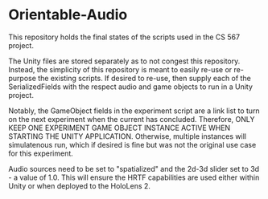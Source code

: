 # Orientable-Audio
This repository holds the final states of the scripts used in the CS 567 project.

The Unity files are stored separately as to not congest this repository. Instead, the simplicity of this repository is meant to easily re-use or re-purpose the existing scripts. If desired to re-use, then supply each of the SerializedFields with the respect audio and game objects to run in a Unity project.

Notably, the GameObject fields in the experiment script are a link list to turn on the next experiment when the current has concluded. Therefore, ONLY KEEP ONE EXPERIMENT GAME OBJECT INSTANCE ACTIVE WHEN STARTING THE UNITY APPLICATION. Otherwise, multiple instances will simulatenous run, which if desired is fine but was not the original use case for this experiment.

Audio sources need to be set to "spatialized" and the 2d-3d slider set to 3d - a value of 1.0. This will ensure the HRTF capabilities are used either within Unity or when deployed to the HoloLens 2.
